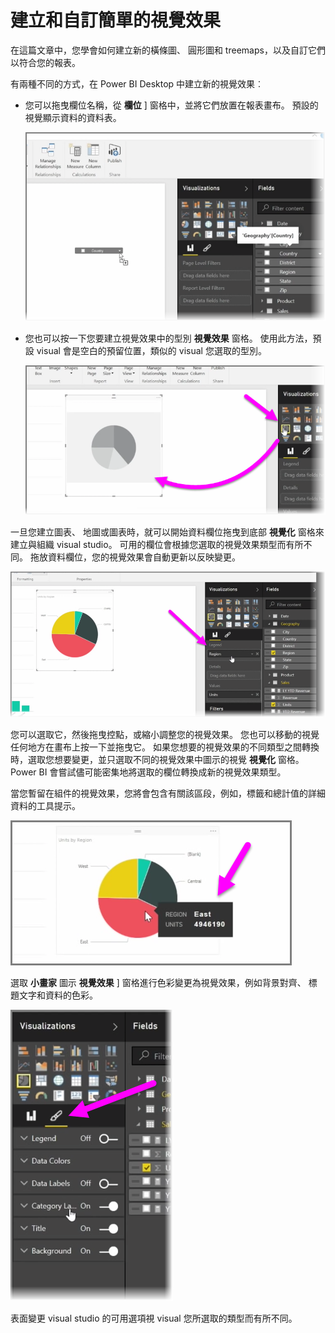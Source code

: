 <properties
   pageTitle="建立和自訂簡單的視覺效果"
   description="自訂視覺效果的三種一般類型"
   services="powerbi"
   documentationCenter=""
   authors="davidiseminger"
   manager="mblythe"
   backup=""
   editor=""
   tags=""
   qualityFocus="no"
   qualityDate=""
   featuredVideoId="rnMyiA6Nt6Y"
   featuredVideoThumb=""
   courseDuration="8m"/>

<tags
   ms.service="powerbi"
   ms.devlang="NA"
   ms.topic="get-started-article"
   ms.tgt_pltfrm="NA"
   ms.workload="powerbi"
   ms.date="10/12/2016"
   ms.author="davidi"/>

# 建立和自訂簡單的視覺效果

在這篇文章中，您學會如何建立新的橫條圖、 圓形圖和 treemaps，以及自訂它們以符合您的報表。

有兩種不同的方式，在 Power BI Desktop 中建立新的視覺效果︰

-   您可以拖曳欄位名稱，從 **欄位** ] 窗格中，並將它們放置在報表畫布。 預設的視覺顯示資料的資料表。

    ![](media/powerbi-learning-3-2-create-customize-simple-visualizations/3-2_1.png)

-   您也可以按一下您要建立視覺效果中的型別 **視覺效果** 窗格。 使用此方法，預設 visual 會是空白的預留位置，類似的 visual 您選取的型別。

    ![](media/powerbi-learning-3-2-create-customize-simple-visualizations/3-2_2.png)

一旦您建立圖表、 地圖或圖表時，就可以開始資料欄位拖曳到底部 **視覺化** 窗格來建立與組織 visual studio。 可用的欄位會根據您選取的視覺效果類型而有所不同。 拖放資料欄位，您的視覺效果會自動更新以反映變更。

![](media/powerbi-learning-3-2-create-customize-simple-visualizations/3-2_3.png)

您可以選取它，然後拖曳控點，或縮小調整您的視覺效果。 您也可以移動的視覺任何地方在畫布上按一下並拖曳它。 如果您想要的視覺效果的不同類型之間轉換時，選取您想要變更，並只選取不同的視覺效果中圖示的視覺 **視覺化** 窗格。 Power BI 會嘗試儘可能密集地將選取的欄位轉換成新的視覺效果類型。

當您暫留在組件的視覺效果，您將會包含有關該區段，例如，標籤和總計值的詳細資料的工具提示。

![](media/powerbi-learning-3-2-create-customize-simple-visualizations/3-2_4.png)

選取 **小畫家** 圖示 **視覺效果** ] 窗格進行色彩變更為視覺效果，例如背景對齊、 標題文字和資料的色彩。

![](media/powerbi-learning-3-2-create-customize-simple-visualizations/3-2_5.png)

表面變更 visual studio 的可用選項視 visual 您所選取的類型而有所不同。
